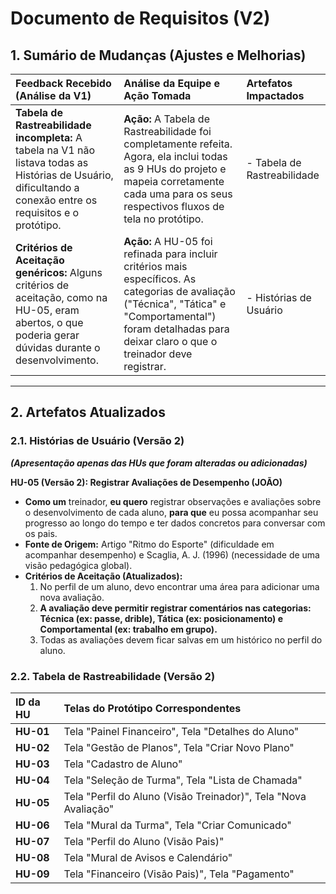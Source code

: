 # Documento de Requisitos (V2)

## 1. Sumário de Mudanças (Ajustes e Melhorias)

| Feedback Recebido (Análise da V1) | Análise da Equipe e Ação Tomada | Artefatos Impactados |
| :--- | :--- | :--- |
| **Tabela de Rastreabilidade incompleta:** A tabela na V1 não listava todas as Histórias de Usuário, dificultando a conexão entre os requisitos e o protótipo. | **Ação:** A Tabela de Rastreabilidade foi completamente refeita. Agora, ela inclui todas as 9 HUs do projeto e mapeia corretamente cada uma para os seus respectivos fluxos de tela no protótipo. | - Tabela de Rastreabilidade |
| **Critérios de Aceitação genéricos:** Alguns critérios de aceitação, como na HU-05, eram abertos, o que poderia gerar dúvidas durante o desenvolvimento. | **Ação:** A HU-05 foi refinada para incluir critérios mais específicos. As categorias de avaliação ("Técnica", "Tática" e "Comportamental") foram detalhadas para deixar claro o que o treinador deve registrar. | - Histórias de Usuário |

---

## 2. Artefatos Atualizados

### 2.1. Histórias de Usuário (Versão 2)

***(Apresentação apenas das HUs que foram alteradas ou adicionadas)***

**HU-05 (Versão 2): Registrar Avaliações de Desempenho (JOÃO)**
- **Como um** treinador, **eu quero** registrar observações e avaliações sobre o desenvolvimento de cada aluno, **para que** eu possa acompanhar seu progresso ao longo do tempo e ter dados concretos para conversar com os pais.
- **Fonte de Origem:** Artigo "Ritmo do Esporte" (dificuldade em acompanhar desempenho) e Scaglia, A. J. (1996) (necessidade de uma visão pedagógica global).
- **Critérios de Aceitação (Atualizados):**
    1.  No perfil de um aluno, devo encontrar uma área para adicionar uma nova avaliação.
    2.  **A avaliação deve permitir registrar comentários nas categorias: Técnica (ex: passe, drible), Tática (ex: posicionamento) e Comportamental (ex: trabalho em grupo).**
    3.  Todas as avaliações devem ficar salvas em um histórico no perfil do aluno.

### 2.2. Tabela de Rastreabilidade (Versão 2)

| ID da HU | Telas do Protótipo Correspondentes |
| :--- | :--- |
| **HU-01**| Tela "Painel Financeiro", Tela "Detalhes do Aluno" |
| **HU-02**| Tela "Gestão de Planos", Tela "Criar Novo Plano" |
| **HU-03**| Tela "Cadastro de Aluno" |
| **HU-04**| Tela "Seleção de Turma", Tela "Lista de Chamada" |
| **HU-05**| Tela "Perfil do Aluno (Visão Treinador)", Tela "Nova Avaliação" |
| **HU-06**| Tela "Mural da Turma", Tela "Criar Comunicado" |
| **HU-07**| Tela "Perfil do Aluno (Visão Pais)" |
| **HU-08**| Tela "Mural de Avisos e Calendário" |
| **HU-09**| Tela "Financeiro (Visão Pais)", Tela "Pagamento" |
